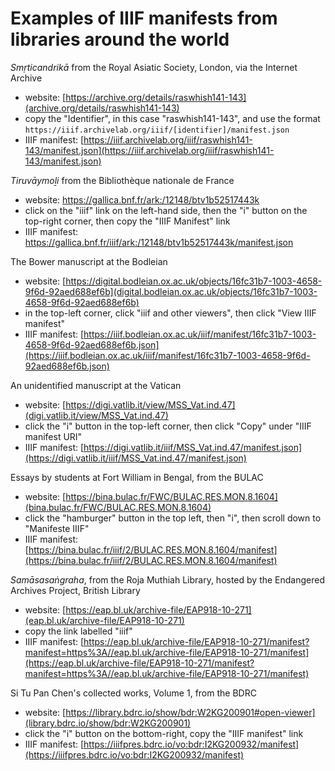 # Examples of IIIF manifests from libraries around the world

_Smṛticandrikā_ from the Royal Asiatic Society, London, via the Internet Archive

* website: [https://archive.org/details/raswhish141-143](archive.org/details/raswhish141-143)
* copy the "Identifier", in this case "raswhish141-143", and use the format `https://iiif.archivelab.org/iiif/[identifier]/manifest.json`
* IIIF manifest: [https://iiif.archivelab.org/iiif/raswhish141-143/manifest.json](https://iiif.archivelab.org/iiif/raswhish141-143/manifest.json)


_Tiruvāymoḻi_ from the Bibliothèque nationale de France

* website: https://gallica.bnf.fr/ark:/12148/btv1b52517443k
* click on the "iiif" link on the left-hand side, then the "i" button on the top-right corner, then copy the "IIIF Manifest" link
* IIIF manifest: https://gallica.bnf.fr/iiif/ark:/12148/btv1b52517443k/manifest.json

The Bower manuscript at the Bodleian

* website: [https://digital.bodleian.ox.ac.uk/objects/16fc31b7-1003-4658-9f6d-92aed688ef6b](digital.bodleian.ox.ac.uk/objects/16fc31b7-1003-4658-9f6d-92aed688ef6b)
* in the top-left corner, click "iiif and other viewers", then click "View IIIF manifest"
* IIIF manifest: [https://iiif.bodleian.ox.ac.uk/iiif/manifest/16fc31b7-1003-4658-9f6d-92aed688ef6b.json](https://iiif.bodleian.ox.ac.uk/iiif/manifest/16fc31b7-1003-4658-9f6d-92aed688ef6b.json)

An unidentified manuscript at the Vatican

* website: [https://digi.vatlib.it/view/MSS_Vat.ind.47](digi.vatlib.it/view/MSS_Vat.ind.47)
* click the "i" button in the top-left corner, then click "Copy" under "IIIF manifest URI"
* IIIF manifest: [https://digi.vatlib.it/iiif/MSS_Vat.ind.47/manifest.json](https://digi.vatlib.it/iiif/MSS_Vat.ind.47/manifest.json)

Essays by students at Fort William in Bengal, from the BULAC

* website: [https://bina.bulac.fr/FWC/BULAC.RES.MON.8.1604](bina.bulac.fr/FWC/BULAC.RES.MON.8.1604)
* click the "hamburger" button in the top left, then "i", then scroll down to "Manifeste IIIF"
* IIIF manifest: [https://bina.bulac.fr/iiif/2/BULAC.RES.MON.8.1604/manifest](https://bina.bulac.fr/iiif/2/BULAC.RES.MON.8.1604/manifest)

_Samāsasaṅgraha_, from the Roja Muthiah Library, hosted by the Endangered Archives Project, British Library

* website: [https://eap.bl.uk/archive-file/EAP918-10-271](eap.bl.uk/archive-file/EAP918-10-271)
* copy the link labelled "iiif"
* IIIF manifest: [https://eap.bl.uk/archive-file/EAP918-10-271/manifest?manifest=https%3A//eap.bl.uk/archive-file/EAP918-10-271/manifest](https://eap.bl.uk/archive-file/EAP918-10-271/manifest?manifest=https%3A//eap.bl.uk/archive-file/EAP918-10-271/manifest)

Si Tu Pan Chen's collected works, Volume 1, from the BDRC

* website: [https://library.bdrc.io/show/bdr:W2KG200901#open-viewer](library.bdrc.io/show/bdr:W2KG200901)
* click the "i" button on the bottom-right, copy the "IIIF manifest" link
* IIIF manifest: [https://iiifpres.bdrc.io/vo:bdr:I2KG200932/manifest](https://iiifpres.bdrc.io/vo:bdr:I2KG200932/manifest)


